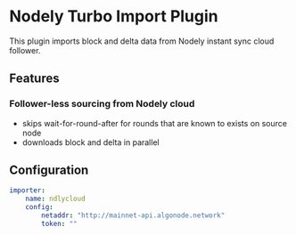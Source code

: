 # Nodely Turbo Import Plugin

This plugin imports block and delta data from Nodely instant sync cloud follower. 

## Features

### Follower-less sourcing from Nodely cloud

* skips wait-for-round-after for rounds that are known to exists on source node
* downloads block and delta in parallel 

## Configuration
```yml @sample.yaml
importer:
    name: ndlycloud
    config:
        netaddr: "http://mainnet-api.algonode.network"
        token: ""
```
